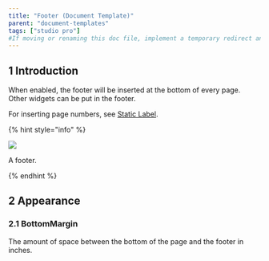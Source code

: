 ```yaml
---
title: "Footer (Document Template)"
parent: "document-templates"
tags: ["studio pro"]
#If moving or renaming this doc file, implement a temporary redirect and let the respective team know they should update the URL in the product. See Mapping to Products for more details.
---
```


## 1 Introduction

When enabled, the footer will be inserted at the bottom of every page. Other widgets can be put in the footer.

For inserting page numbers, see [Static Label](static-label-document-template).

{% hint style="info" %}

![](attachments/document-templates/918235.png)

A footer.

{% endhint %}

## 2 Appearance

### 2.1 BottomMargin

The amount of space between the bottom of the page and the footer in inches.
